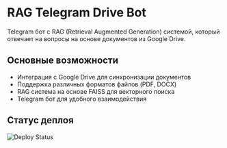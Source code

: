 # RAG Telegram Drive Bot

Telegram бот с RAG (Retrieval Augmented Generation) системой, который отвечает на вопросы на основе документов из Google Drive.

## Основные возможности

- Интеграция с Google Drive для синхронизации документов
- Поддержка различных форматов файлов (PDF, DOCX)
- RAG система на основе FAISS для векторного поиска
- Telegram бот для удобного взаимодействия

## Статус деплоя
![Deploy Status](https://github.com/DArkadich/RAG-Telegram-Drive/actions/workflows/deploy.yml/badge.svg)

